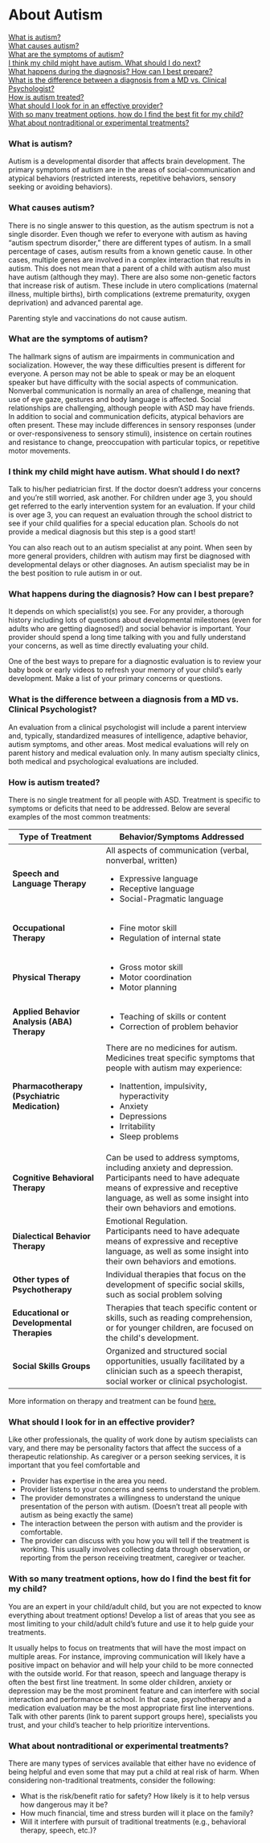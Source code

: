 # About Autism

[What is autism?](#what-is-autism)<br/>
[What causes autism?](#what-causes-autism)<br/>
[What are the symptoms of autism?](#what-are-the-symptoms-of-autism)<br/>
[I think my child might have autism. What should I do next?](#i-think-my-child-might-have-autism-what-should-i-do-next)<br/>
[What happens during the diagnosis? How can I best prepare?](#what-happens-during-the-diagnosis-how-can-i-best-prepare)<br/>
[What is the difference between a diagnosis from a MD vs. Clinical Psychologist?](#what-is-the-difference-between-a-diagnosis-from-a-md-vs-clinical-psychologist)<br/>
[How is autism treated?](#how-is-autism-treated)<br/>
[What should I look for in an effective provider?](#what-should-i-look-for-in-an-effective-provider)<br/>
[With so many treatment options, how do I find the best fit for my child?](#with-so-many-treatment-options-how-do-i-find-the-best-fit-for-my-child)<br/>
[What about nontraditional or experimental treatments?](#what-about-nontraditional-or-experimental-treatments)

### What is autism?<br/>

Autism is a developmental disorder that affects brain development. The primary symptoms of autism are in the areas of social-communication and atypical behaviors (restricted interests, repetitive behaviors, sensory seeking or avoiding behaviors).

### What causes autism?<br/>

There is no single answer to this question, as the autism spectrum is not a single disorder. Even though we refer to everyone with autism as having “autism spectrum disorder,” there are different types of autism. In a small percentage of cases, autism results from a known genetic cause. In other cases, multiple genes are involved in a complex interaction that results in autism. This does not mean that a parent of a child with autism also must have autism (although they may). There are also some non-genetic factors that increase risk of autism. These include in utero complications (maternal illness, multiple births), birth complications (extreme prematurity, oxygen deprivation) and advanced parental age.

Parenting style and vaccinations do not cause autism.

### What are the symptoms of autism?<br/>

The hallmark signs of autism are impairments in communication and socialization. However, the way these difficulties present is different for everyone. A person may not be able to speak or may be an eloquent speaker but have difficulty with the social aspects of communication. Nonverbal communication is normally an area of challenge, meaning that use of eye gaze, gestures and body language is affected. Social relationships are challenging, although people with ASD may have friends. In addition to social and communication deficits, atypical behaviors are often present. These may include differences in sensory responses (under or over-responsiveness to sensory stimuli), insistence on certain routines and resistance to change, preoccupation with particular topics, or repetitive motor movements.

### I think my child might have autism. What should I do next?<br/>

Talk to his/her pediatrician first. If the doctor doesn’t address your concerns and you’re still worried, ask another. For children under age 3, you should get referred to the early intervention system for an evaluation. If your child is over age 3, you can request an evaluation through the school district to see if your child qualifies for a special education plan. Schools do not provide a medical diagnosis but this step is a good start!

You can also reach out to an autism specialist at any point. When seen by more general providers, children with autism may first be diagnosed with developmental delays or other diagnoses. An autism specialist may be in the best position to rule autism in or out.

### What happens during the diagnosis? How can I best prepare?<br/>

It depends on which specialist(s) you see. For any provider, a thorough history including lots of questions about developmental milestones (even for adults who are getting diagnosed!) and social behavior is important. Your provider should spend a long time talking with you and fully understand your concerns, as well as time directly evaluating your child.

One of the best ways to prepare for a diagnostic evaluation is to review your baby book or early videos to refresh your memory of your child’s early development. Make a list of your primary concerns or questions.

### What is the difference between a diagnosis from a MD vs. Clinical Psychologist?<br/>

An evaluation from a clinical psychologist will include a parent interview and, typically, standardized measures of intelligence, adaptive behavior, autism symptoms, and other areas. Most medical evaluations will rely on parent history and medical evaluation only. In many autism specialty clinics, both medical and psychological evaluations are included.

### How is autism treated?<br/>

There is no single treatment for all people with ASD. Treatment is specific to symptoms or deficits that need to be addressed. Below are several examples of the most common treatments:

Type of Treatment | Behavior/Symptoms Addressed
--- | ---
|**Speech and Language Therapy**|All aspects of communication (verbal, nonverbal, written)<ul><li>Expressive language</li><li>Receptive language</li><li>Social-Pragmatic language</li><ul>|
|**Occupational Therapy**|<ul><li>Fine motor skill</li><li>Regulation of internal state</li><ul>|
|**Physical Therapy**|<ul><li>Gross motor skill</li><li>Motor coordination</li><li>Motor planning</li><ul>|
|**Applied Behavior Analysis (ABA) Therapy**|<ul><li>Teaching of skills or content</li><li>Correction of problem behavior</li><ul>|
|**Pharmacotherapy (Psychiatric Medication)**|There are no medicines for autism.<br/> Medicines treat specific symptoms that people with autism may experience:<ul><li>Inattention, impulsivity, hyperactivity</li><li>Anxiety</li><li>Depressions</li><li>Irritability</li><li>Sleep problems</li><ul>|
|**Cognitive Behavioral Therapy**|Can be used to address symptoms, including anxiety and depression. <br/>Participants need to have adequate means of expressive and receptive language, as well as some insight into their own behaviors and emotions.|
|**Dialectical Behavior Therapy**|Emotional Regulation.<br/> Participants need to have adequate means of expressive and receptive language, as well as some insight into their own behaviors and emotions.|
|**Other types of Psychotherapy**|Individual therapies that focus on the development of specific social skills, such as social problem solving|
|**Educational or Developmental Therapies**|Therapies that teach specific content or skills, such as reading comprehension, or for younger children, are focused on the child's development.|
|**Social Skills Groups**|Organized and structured social opportunities, usually facilitated by a clinician such as a speech therapist, social worker or clinical psychologist.|

More information on therapy and treatment can be found [here.](https://www.autismspeaks.org/family-services/tool-kits/100-day-kit/treatments-therapies)

### What should I look for in an effective provider?<br/>

Like other professionals, the quality of work done by autism specialists can vary, and there may be personality factors that affect the success of a therapeutic relationship. As caregiver or a person seeking services, it is important that you feel comfortable and
- Provider has expertise in the area you need.
- Provider listens to your concerns and seems to understand the problem.
- The provider demonstrates a willingness to understand the unique presentation of the person with autism. (Doesn’t treat all people with autism as being exactly the same)
- The interaction between the person with autism and the provider is comfortable.
- The provider can discuss with you how you will tell if the treatment is working. This usually involves collecting data through observation, or reporting from the person receiving treatment, caregiver or teacher.

### With so many treatment options, how do I find the best fit for my child?<br/>

You are an expert in your child/adult child, but you are not expected to know everything about treatment options! Develop a list of areas that you see as most limiting to your child/adult child’s future and use it to help guide your treatments.

It usually helps to focus on treatments that will have the most impact on multiple areas. For instance, improving communication will likely have a positive impact on behavior and will help your child to be more connected with the outside world. For that reason, speech and language therapy is often the best first line treatment. In some older children, anxiety or depression may be the most prominent feature and can interfere with social interaction and performance at school. In that case, psychotherapy and a medication evaluation may be the most appropriate first line interventions. Talk with other parents (link to parent support groups here), specialists you trust, and your child’s teacher to help prioritize interventions.

### What about nontraditional or experimental treatments?<br/>

There are many types of services available that either have no evidence of being helpful and even some that may put a child at real risk of harm. When considering non-traditional treatments, consider the following:
- What is the risk/benefit ratio for safety? How likely is it to help versus how dangerous may it be?
- How much financial, time and stress burden will it place on the family?
- Will it interfere with pursuit of traditional treatments (e.g., behavioral therapy, speech, etc.)?
